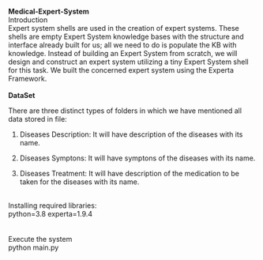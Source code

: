  <b>Medical-Expert-System</b>
<br/>
Introduction
<br/>
Expert system shells are used in the creation of expert systems. These shells are empty Expert System knowledge bases with the structure and interface already built for us; all we need to do is populate the KB with knowledge. Instead of building an Expert System from scratch, we will design and construct an expert system utilizing a tiny Expert System shell for this task. We built the concerned expert system using the Experta Framework.
<br/>
<br/>
<b>DataSet</b>

There are three distinct types of folders in which we have mentioned all data stored in file:
1. Diseases Description: It will have description of the diseases with its name.

2. Diseases Symptons: It will have symptons of the diseases with its name.

3. Diseases Treatment: It will have description of the medication to be taken for the diseases with its name.

<br/>
Installing required libraries:
<br/>
python=3.8
experta=1.9.4
<br/>
<br/>
<br/>
Execute the system
<br/>
python main.py
